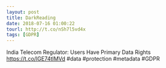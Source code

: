 ```yaml
---
layout: post
title: DarkReading
date: 2018-07-16 01:00:22
tourl: http://t.co/nSh7l5vd4x
tags: [GDPR]
---
```

India Telecom Regulator: Users Have Primary Data Rights https://t.co/lGE74tlMVd #data #protection #metadata #GDPR